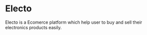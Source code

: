 # Electo
Electo is a Ecomerce platform which help user to buy and sell their electronics products easily.
